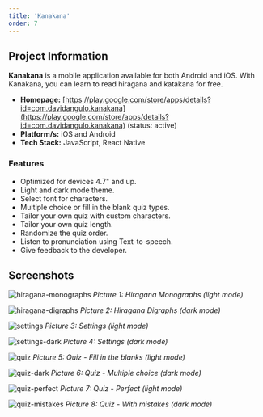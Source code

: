 ```yaml
---
title: 'Kanakana'
order: 7
---
```

## Project Information
**Kanakana** is a mobile application available for both Android and iOS. With Kanakana, you can learn to read hiragana and katakana for free.

* **Homepage:** [https://play.google.com/store/apps/details?id=com.davidangulo.kanakana](https://play.google.com/store/apps/details?id=com.davidangulo.kanakana) (status: active)
* **Platform/s:** iOS and Android
* **Tech Stack:** JavaScript, React Native

### Features
* Optimized for devices 4.7" and up.
* Light and dark mode theme.
* Select font for characters.
* Multiple choice or fill in the blank quiz types.
* Tailor your own quiz with custom characters.
* Tailor your own quiz length.
* Randomize the quiz order.
* Listen to pronunciation using Text-to-speech.
* Give feedback to the developer.

## Screenshots
![hiragana-monographs](/assets/images/portfolio/kanakana/hiragana-monographs.png)
_Picture 1: Hiragana Monographs (light mode)_

![hiragana-digraphs](/assets/images/portfolio/kanakana/hiragana-digraphs.png)
_Picture 2: Hiragana Digraphs (dark mode)_

![settings](/assets/images/portfolio/kanakana/settings.png)
_Picture 3: Settings (light mode)_

![settings-dark](/assets/images/portfolio/kanakana/settings-dark.png)
_Picture 4: Settings (dark mode)_

![quiz](/assets/images/portfolio/kanakana/quiz.png)
_Picture 5: Quiz - Fill in the blanks (light mode)_

![quiz-dark](/assets/images/portfolio/kanakana/quiz-dark.png)
_Picture 6: Quiz - Multiple choice (dark mode)_

![quiz-perfect](/assets/images/portfolio/kanakana/quiz-perfect.png)
_Picture 7: Quiz - Perfect (light mode)_

![quiz-mistakes](/assets/images/portfolio/kanakana/quiz-mistakes.png)
_Picture 8: Quiz - With mistakes (dark mode)_
